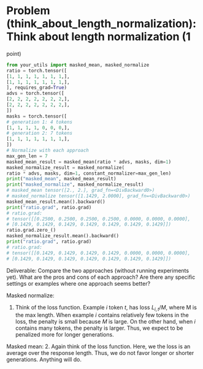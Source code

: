 # Problem (think_about_length_normalization): Think about length normalization (1
point)

```python
from your_utils import masked_mean, masked_normalize
ratio = torch.tensor([
[1, 1, 1, 1, 1, 1, 1,],
[1, 1, 1, 1, 1, 1, 1,],
], requires_grad=True)
advs = torch.tensor([
[2, 2, 2, 2, 2, 2, 2,],
[2, 2, 2, 2, 2, 2, 2,],
])
masks = torch.tensor([
# generation 1: 4 tokens
[1, 1, 1, 1, 0, 0, 0,],
# generation 2: 7 tokens
[1, 1, 1, 1, 1, 1, 1,],
])
# Normalize with each approach
max_gen_len = 7
masked_mean_result = masked_mean(ratio * advs, masks, dim=1)
masked_normalize_result = masked_normalize(
ratio * advs, masks, dim=1, constant_normalizer=max_gen_len)
print("masked_mean", masked_mean_result)
print("masked_normalize", masked_normalize_result)
# masked_mean tensor([2., 2.], grad_fn=<DivBackward0>)
# masked_normalize tensor([1.1429, 2.0000], grad_fn=<DivBackward0>)
masked_mean_result.mean().backward()
print("ratio.grad", ratio.grad)
# ratio.grad:
# tensor([[0.2500, 0.2500, 0.2500, 0.2500, 0.0000, 0.0000, 0.0000],
# [0.1429, 0.1429, 0.1429, 0.1429, 0.1429, 0.1429, 0.1429]])
ratio.grad.zero_()
masked_normalize_result.mean().backward()
print("ratio.grad", ratio.grad)
# ratio.grad:
# tensor([[0.1429, 0.1429, 0.1429, 0.1429, 0.0000, 0.0000, 0.0000],
# [0.1429, 0.1429, 0.1429, 0.1429, 0.1429, 0.1429, 0.1429]])
```

Deliverable: Compare the two approaches (without running experiments yet). What are the pros
and cons of each approach? Are there any specific settings or examples where one approach seems
better?

Masked normalize: 
1. Think of the loss function. Example $i$ token $t$, has loss $L_{i,t}/M$, where M is the max length. When example $i$ contains relatively few tokens in the loss, the penalty is small because $M$ is large. On the other hand, when $i$ contains many tokens, the penalty is larger. Thus, we expect to be penalized more for longer generations. 

Masked mean:
2. Again think of the loss function. Here, we the loss is an average over the response length. Thus, we do not favor longer or shorter generations. Anything will do.
